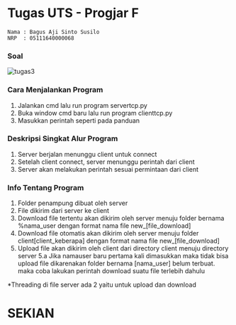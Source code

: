 # Tugas UTS - Progjar F

```
Nama : Bagus Aji Sinto Susilo
NRP  : 05111640000068
```

### Soal
![tugas3](https://user-images.githubusercontent.com/32744054/55064962-84dab200-50ad-11e9-9f29-18100ef4a1fd.jpg)



### Cara Menjalankan Program

1. Jalankan cmd lalu run program servertcp.py
2. Buka window cmd baru lalu run program clienttcp.py
3. Masukkan perintah seperti pada panduan

### Deskripsi Singkat Alur Program

1. Server berjalan menunggu client untuk connect
2. Setelah client connect, server menunggu perintah dari client
3. Server akan melakukan perintah sesuai permintaan dari client

### Info Tentang Program

1. Folder penampung dibuat oleh server
2. File dikirim dari server ke client
3. Download file tertentu akan dikirim oleh server menuju folder bernama %nama_user dengan format nama file new_[file_download]
4. Download file otomatis akan dikirim oleh server menuju folder client[client_keberapa] dengan format nama file new_[file_download]
5. Upload file akan dikirim oleh client dari directory client menuju directory server
5.a Jika namauser baru pertama kali dimasukkan maka tidak bisa upload file dikarenakan folder bernama [nama_user] belum terbuat. maka coba lakukan perintah download suatu file terlebih dahulu

*Threading di file server ada 2 yaitu untuk upload dan download

# SEKIAN
